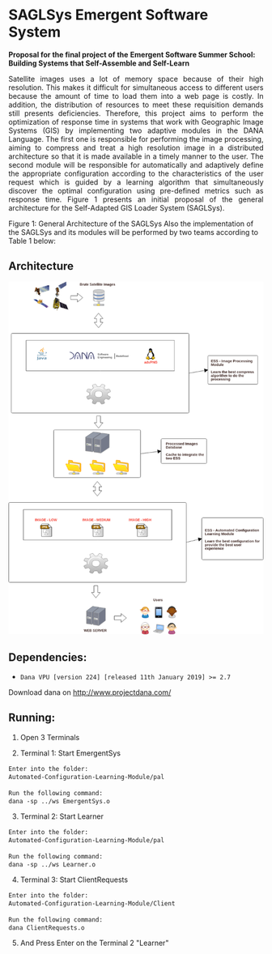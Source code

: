 # SAGLSys Emergent Software System

**Proposal for the final project of the** ​ **Emergent Software Summer School: Building Systems that Self-Assemble and Self-Learn**

<p align="justify"> Satellite images uses a lot of memory space because of their high resolution. This makes it difficult for simultaneous access to different users because the amount of time to load them into a web page is costly. In addition, the distribution of resources to meet these requisition demands still presents deficiencies. Therefore, this project aims to perform the optimization of response time in systems that work with Geographic Image Systems (GIS) by implementing two adaptive modules in the DANA Language.
The first one is responsible for performing the image processing, aiming to compress and treat a high resolution image in a distributed architecture so that it is made available in a timely manner to the user. The second module will be responsible for automatically and adaptively define the appropriate configuration according to the characteristics of the user request which is guided by a learning algorithm that simultaneously discover the optimal configuration using pre-defined metrics such as response time. Figure 1 presents an initial proposal of the general architecture for the Self-Adapted GIS Loader System (SAGLSys). </p>

Figure 1: General Architecture of the SAGLSys
Also the implementation of the SAGLSys and its modules will be performed by two
teams according to Table 1 below:

## Architecture
![alt tag](https://github.com/maikynata/Emergent-Software-Systems/raw/master/Automated-Configuration-Learning-Module/architecture/arch2.0.png)


## Dependencies:
 - `Dana VPU [version 224] [released 11th January 2019] >= 2.7`

Download dana on http://www.projectdana.com/

## Running:
 1. Open 3 Terminals

 2. Terminal 1: Start EmergentSys
 ```
 Enter into the folder:
 Automated-Configuration-Learning-Module/pal

 Run the following command:
 dana -sp ../ws EmergentSys.o
 ```
 3. Terminal 2: Start Learner
 ```
 Enter into the folder:
 Automated-Configuration-Learning-Module/pal

 Run the following command:
 dana -sp ../ws Learner.o

 ```
 4. Terminal 3: Start ClientRequests
 ```
 Enter into the folder:
 Automated-Configuration-Learning-Module/Client

 Run the following command:
 dana ClientRequests.o
 ```

 5. And Press Enter on the Terminal 2 "Learner"
